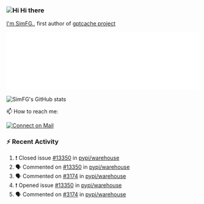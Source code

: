 ### <img src='https://qpluspicture.oss-cn-beijing.aliyuncs.com/6LjjQA/Hi.gif' alt='Hi' width="24"/> Hi there

[I'm SimFG.](https://simfg.github.io/), first author of [gptcache project](https://github.com/zilliztech/gptcache)

![Metrics 👋](/metrics.plugin.followup.user.svg)

![SimFG's GitHub stats](https://github-readme-stats.vercel.app/api?username=SimFG&show_icons=true&theme=radical&count_private=true)

📫 How to reach me:

[![Connect on Mail](https://img.shields.io/badge/Ask%20me-anything-1abc9c.svg)](mailto:1142838399@qq.com)

### :zap: Recent Activity

<!--START_SECTION:activity-->
1. ❗️ Closed issue [#13350](https://github.com/pypi/warehouse/issues/13350) in [pypi/warehouse](https://github.com/pypi/warehouse)
2. 🗣 Commented on [#13350](https://github.com/pypi/warehouse/issues/13350) in [pypi/warehouse](https://github.com/pypi/warehouse)
3. 🗣 Commented on [#3174](https://github.com/pypi/warehouse/issues/3174) in [pypi/warehouse](https://github.com/pypi/warehouse)
4. ❗️ Opened issue [#13350](https://github.com/pypi/warehouse/issues/13350) in [pypi/warehouse](https://github.com/pypi/warehouse)
5. 🗣 Commented on [#3174](https://github.com/pypi/warehouse/issues/3174) in [pypi/warehouse](https://github.com/pypi/warehouse)
<!--END_SECTION:activity-->

